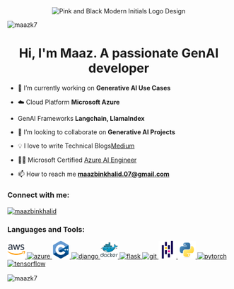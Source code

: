 


<div style="text-align: center;">
    <img src="https://voicebot.ai/wp-content/uploads/2023/05/deep-floyd.gif" alt="Pink and Black Modern Initials Logo Design" width="1000" height="200">
</div>
<p align="left"> <img src="https://komarev.com/ghpvc/?username=maazk7&label=Profile%20views&color=0e75b6&style=flat" alt="maazk7" /> </p>

<h1 align="center">Hi, I'm Maaz. A passionate GenAI developer</h1>


- 🔭 I’m currently working on **Generative AI Use Cases**
- ☁️ Cloud Platform **Microsoft Azure**
- GenAI Frameworks **Langchain, LlamaIndex**
- 👯 I’m looking to collaborate on **Generative AI Projects**
- 💡 I love to write Technical Blogs[Medium](https://medium.com/@maazkhalid7)
- 👨‍💻 Microsoft Certified [Azure AI Engineer](https://learn.microsoft.com/api/credentials/share/en-us/MaazBinKhalid-7462/D75E81A393A4EFB3?sharingId=B7CA9CEA44BE8C2B)

- 📫 How to reach me **maazbinkhalid.07@gmail.com**

<h3 align="left">Connect with me:</h3>
<p align="left">
<a href="https://linkedin.com/in/maazbinkhalid" target="blank"><img align="center" src="https://raw.githubusercontent.com/rahuldkjain/github-profile-readme-generator/master/src/images/icons/Social/linked-in-alt.svg" alt="maazbinkhalid" height="30" width="40" /></a>
</p>

<h3 align="left">Languages and Tools:</h3>
<p align="left"> <a href="https://aws.amazon.com" target="_blank" rel="noreferrer"> <img src="https://raw.githubusercontent.com/devicons/devicon/master/icons/amazonwebservices/amazonwebservices-original-wordmark.svg" alt="aws" width="40" height="40"/> </a> <a href="https://azure.microsoft.com/en-in/" target="_blank" rel="noreferrer"> <img src="https://www.vectorlogo.zone/logos/microsoft_azure/microsoft_azure-icon.svg" alt="azure" width="40" height="40"/> </a> <a href="https://www.w3schools.com/cpp/" target="_blank" rel="noreferrer"> <img src="https://raw.githubusercontent.com/devicons/devicon/master/icons/cplusplus/cplusplus-original.svg" alt="cplusplus" width="40" height="40"/> </a> <a href="https://www.djangoproject.com/" target="_blank" rel="noreferrer"> <img src="https://cdn.worldvectorlogo.com/logos/django.svg" alt="django" width="40" height="40"/> </a> <a href="https://www.docker.com/" target="_blank" rel="noreferrer"> <img src="https://raw.githubusercontent.com/devicons/devicon/master/icons/docker/docker-original-wordmark.svg" alt="docker" width="40" height="40"/> </a> <a href="https://flask.palletsprojects.com/" target="_blank" rel="noreferrer"> <img src="https://www.vectorlogo.zone/logos/pocoo_flask/pocoo_flask-icon.svg" alt="flask" width="40" height="40"/> </a> <a href="https://git-scm.com/" target="_blank" rel="noreferrer"> <img src="https://www.vectorlogo.zone/logos/git-scm/git-scm-icon.svg" alt="git" width="40" height="40"/> </a> <a href="https://pandas.pydata.org/" target="_blank" rel="noreferrer"> <img src="https://raw.githubusercontent.com/devicons/devicon/2ae2a900d2f041da66e950e4d48052658d850630/icons/pandas/pandas-original.svg" alt="pandas" width="40" height="40"/> </a> <a href="https://www.python.org" target="_blank" rel="noreferrer"> <img src="https://raw.githubusercontent.com/devicons/devicon/master/icons/python/python-original.svg" alt="python" width="40" height="40"/> </a> <a href="https://pytorch.org/" target="_blank" rel="noreferrer"> <img src="https://www.vectorlogo.zone/logos/pytorch/pytorch-icon.svg" alt="pytorch" width="40" height="40"/> </a> <a href="https://www.tensorflow.org" target="_blank" rel="noreferrer"> <img src="https://www.vectorlogo.zone/logos/tensorflow/tensorflow-icon.svg" alt="tensorflow" width="40" height="40"/> </a> </p>

<p><img align="center" src="https://github-readme-stats.vercel.app/api/top-langs?username=maazk7&show_icons=true&locale=en&layout=compact" alt="maazk7" /></p>
